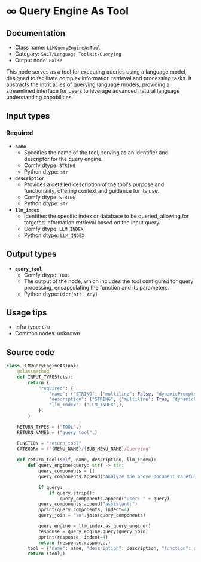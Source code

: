 # ∞ Query Engine As Tool
## Documentation
- Class name: `LLMQueryEngineAsTool`
- Category: `SALT/Language Toolkit/Querying`
- Output node: `False`

This node serves as a tool for executing queries using a language model, designed to facilitate complex information retrieval and processing tasks. It abstracts the intricacies of querying language models, providing a streamlined interface for users to leverage advanced natural language understanding capabilities.
## Input types
### Required
- **`name`**
    - Specifies the name of the tool, serving as an identifier and descriptor for the query engine.
    - Comfy dtype: `STRING`
    - Python dtype: `str`
- **`description`**
    - Provides a detailed description of the tool's purpose and functionality, offering context and guidance for its use.
    - Comfy dtype: `STRING`
    - Python dtype: `str`
- **`llm_index`**
    - Identifies the specific index or database to be queried, allowing for targeted information retrieval based on the input query.
    - Comfy dtype: `LLM_INDEX`
    - Python dtype: `LLM_INDEX`
## Output types
- **`query_tool`**
    - Comfy dtype: `TOOL`
    - The output of the node, which includes the tool configured for query processing, encapsulating the function and its parameters.
    - Python dtype: `Dict[str, Any]`
## Usage tips
- Infra type: `CPU`
- Common nodes: unknown


## Source code
```python
class LLMQueryEngineAsTool:
    @classmethod
    def INPUT_TYPES(cls):
        return {
            "required": {
                "name": ("STRING", {"multiline": False, "dynamicPrompts": False, "placeholder": "code"}),
                "description": ("STRING", {"multiline": True, "dynamicPrompts": False, "default": "A function that allows you to communicate with a document. Ask a question and this function will find information in the document and generate an answer."}),
                "llm_index": ("LLM_INDEX",),
            },
        }

    RETURN_TYPES = ("TOOL",)
    RETURN_NAMES = ("query_tool",)

    FUNCTION = "return_tool"
    CATEGORY = f"{MENU_NAME}/{SUB_MENU_NAME}/Querying"
    
    def return_tool(self, name, description, llm_index):
        def query_engine(query: str) -> str:
            query_components = []
            query_components.append("Analyze the above document carefully to find your answer. If you can't find one, say so.")

            if query:
                if query.strip():
                    query_components.append("user: " + query)
            query_components.append("assistant:")
            pprint(query_components, indent=4)
            query_join = "\n".join(query_components)

            query_engine = llm_index.as_query_engine()
            response = query_engine.query(query_join)
            pprint(response, indent=4)
            return (response.response,)
        tool = {"name": name, "description": description, "function": query_engine}
        return (tool,)

```
